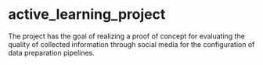 # active_learning_project
The project has the goal of realizing a proof of concept for evaluating the quality of collected information through social media for the configuration of data preparation pipelines.
